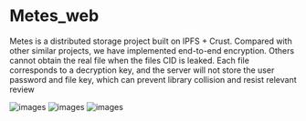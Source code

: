 # Metes_web
Metes is a distributed storage project built on IPFS + Crust. Compared with other similar projects, we have implemented end-to-end encryption. Others cannot obtain the real file when the files CID is leaked. Each file corresponds to a decryption key, and the server will not store the user password and file key, which can prevent library collision and resist relevant review

![images](https://github.com/Metesme/Metes_web/blob/main/doc/img/1.gif?raw=true)
![images](https://github.com/Metesme/Metes_web/blob/main/doc/img/2.gif?raw=true)
![images](https://github.com/Metesme/Metes_web/blob/main/doc/img/3.gif?raw=true)
